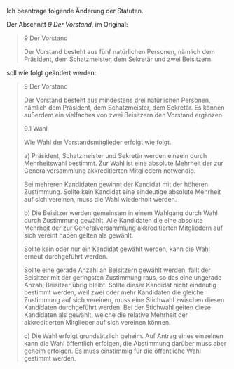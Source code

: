 Ich beantrage folgende Änderung der Statuten.

Der Abschnitt *9 Der Vorstand*, im Original:

> 9 Der Vorstand
>
> Der Vorstand besteht aus fünf natürlichen Personen, nämlich dem Präsident,
> dem Schatzmeister, dem Sekretär und zwei Beisitzern.

soll wie folgt geändert werden:

> 9 Der Vorstand
>
> Der Vorstand besteht aus mindestens drei natürlichen Personen, nämlich
> dem Präsident, dem Schatzmeister, dem Sekretär. Es können außerdem ein
> vielfaches von zwei Beisitzern den Vorstand ergänzen.
> 
> 9.1 Wahl
> 
> Wie Wahl der Vorstandsmitglieder erfolgt wie folgt.
> 
> a) Präsident, Schatzmeister und Sekretär werden einzeln durch Mehrheitswahl
> bestimmt. Zur Wahl ist eine absolute Mehrheit der zur Generalversammlung
> akkreditierten Mitgliedern notwendig.
> 
> Bei mehreren Kandidaten gewinnt der Kandidat mit der höheren Zustimmung.
> Sollte kein Kandidat eine eindeutige absolute Mehrheit auf sich vereinen,
> muss die Wahl wiederholt werden.
> 
> b) Die Beisitzer werden gemeinsam in einem Wahlgang durch Wahl durch Zustimmung
> gewählt. Alle Kandidaten die eine absolute Mehrheit der zur Generalversammlung
> akkreditierten Mitgliedern auf sich vereint haben gelten als gewählt.
> 
> Sollte kein oder nur ein Kandidat gewählt werden, kann die Wahl erneut
> durchgeführt werden.
> 
> Sollte eine gerade Anzahl an Beisitzern gewählt werden, fällt der Beisitzer mit
> der geringsten Zustimmung raus, so das eine ungerade Anzahl Beisitzer übrig
> bleibt. Sollte dieser Kandidat nicht eindeutig bestimmt werden, weil zwei oder
> mehr Kandidaten die gleiche Zustimmung auf sich vereinen, muss eine Stichwahl
> zwischen diesen Kandidaten durchgeführt werden. Bei der Stichwahl gelten diese
> Kandidaten als gewählt, welche die relative Mehrheit der akkreditierten
> Mitglieder auf sich vereinen können.
> 
> c) Die Wahl erfolgt grundsätzlich geheim. Auf Antrag eines einzelnen kann die
> Wahl öffentlich erfolgen, die Abstimmung darüber muss aber geheim erfolgen.
> Es muss einstimmig für die öffentliche Wahl gestimmt werden.
